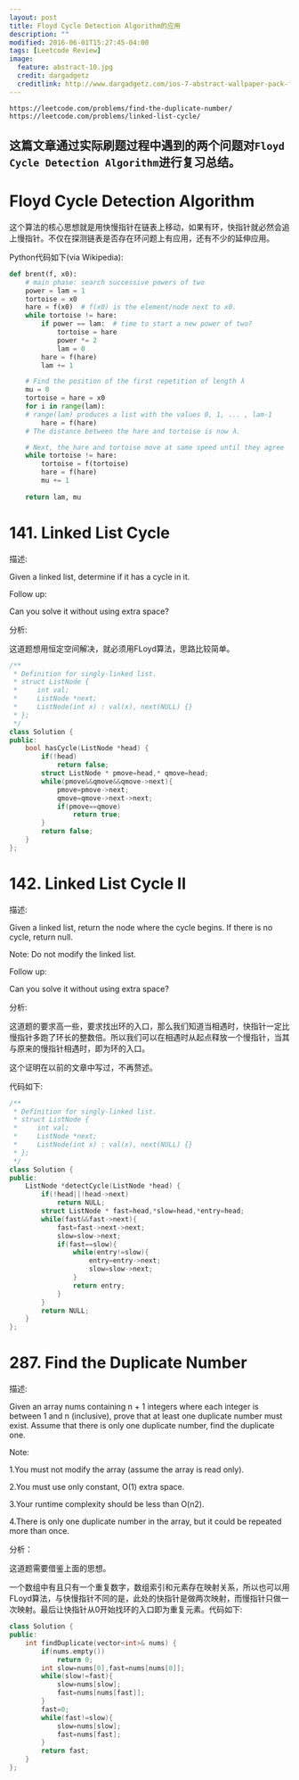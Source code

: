 ```yaml
---
layout: post
title: Floyd Cycle Detection Algorithm的应用
description: ""
modified: 2016-06-01T15:27:45-04:00
tags: [Leetcode Review]
image:
  feature: abstract-10.jpg
  credit: dargadgetz
  creditlink: http://www.dargadgetz.com/ios-7-abstract-wallpaper-pack-for-iphone-5-and-ipod-touch-retina/
---
```


```
https://leetcode.com/problems/find-the-duplicate-number/
https://leetcode.com/problems/linked-list-cycle/

```

这篇文章通过实际刷题过程中遇到的两个问题对```Floyd Cycle Detection Algorithm```进行复习总结。
-
# Floyd Cycle Detection Algorithm

这个算法的核心思想就是用快慢指针在链表上移动，如果有环，快指针就必然会追上慢指针。不仅在探测链表是否存在环问题上有应用，还有不少的延伸应用。

Python代码如下(via Wikipedia):

```python
def brent(f, x0):
    # main phase: search successive powers of two
    power = lam = 1
    tortoise = x0
    hare = f(x0)  # f(x0) is the element/node next to x0.
    while tortoise != hare:
        if power == lam:  # time to start a new power of two?
            tortoise = hare
            power *= 2
            lam = 0
        hare = f(hare)
        lam += 1

    # Find the position of the first repetition of length λ
    mu = 0
    tortoise = hare = x0
    for i in range(lam):
    # range(lam) produces a list with the values 0, 1, ... , lam-1
        hare = f(hare)
    # The distance between the hare and tortoise is now λ.

    # Next, the hare and tortoise move at same speed until they agree
    while tortoise != hare:
        tortoise = f(tortoise)
        hare = f(hare)
        mu += 1
 
    return lam, mu
```


# 141. Linked List Cycle

描述:

Given a linked list, determine if it has a cycle in it.

Follow up:

Can you solve it without using extra space?

分析:

这道题想用恒定空间解决，就必须用FLoyd算法，思路比较简单。


```c++
/**
 * Definition for singly-linked list.
 * struct ListNode {
 *     int val;
 *     ListNode *next;
 *     ListNode(int x) : val(x), next(NULL) {}
 * };
 */
class Solution {
public:
    bool hasCycle(ListNode *head) {
        if(!head)
            return false;
        struct ListNode * pmove=head,* qmove=head;
        while(pmove&&qmove&&qmove->next){
            pmove=pmove->next;
            qmove=qmove->next->next;
            if(pmove==qmove)
                return true;
        }
        return false;
    }
};
```

# 142. Linked List Cycle II

描述:

Given a linked list, return the node where the cycle begins. If there is no cycle, return null.

Note: Do not modify the linked list.

Follow up:

Can you solve it without using extra space?

分析:

这道题的要求高一些，要求找出环的入口，那么我们知道当相遇时，快指针一定比慢指针多跑了环长的整数倍。所以我们可以在相遇时从起点释放一个慢指针，当其与原来的慢指针相遇时，即为环的入口。

这个证明在以前的文章中写过，不再赘述。

代码如下:


```c++
/**
 * Definition for singly-linked list.
 * struct ListNode {
 *     int val;
 *     ListNode *next;
 *     ListNode(int x) : val(x), next(NULL) {}
 * };
 */
class Solution {
public:
    ListNode *detectCycle(ListNode *head) {
        if(!head||!head->next)
            return NULL;
        struct ListNode * fast=head,*slow=head,*entry=head;
        while(fast&&fast->next){
            fast=fast->next->next;
            slow=slow->next;
            if(fast==slow){
                while(entry!=slow){
                    entry=entry->next;
                    slow=slow->next;
                }
                return entry;
            }
        }
        return NULL;
    }
};
```





# 287. Find the Duplicate Number

描述:

Given an array nums containing n + 1 integers where each integer is between 1 and n (inclusive), prove that at least one duplicate number must exist. Assume that there is only one duplicate number, find the duplicate one.

Note:

1.You must not modify the array (assume the array is read only).

2.You must use only constant, O(1) extra space.

3.Your runtime complexity should be less than O(n2).

4.There is only one duplicate number in the array, but it could be repeated more than once.

分析：

这道题需要借鉴上面的思想。

一个数组中有且只有一个重复数字，数组索引和元素存在映射关系，所以也可以用FLoyd算法，与快慢指针不同的是，此处的快指针是做两次映射，而慢指针只做一次映射。最后让快指针从0开始找环的入口即为重复元素。代码如下:

```c++
class Solution {
public:
    int findDuplicate(vector<int>& nums) {
        if(nums.empty())
            return 0;
        int slow=nums[0],fast=nums[nums[0]];
        while(slow!=fast){
            slow=nums[slow];
            fast=nums[nums[fast]];
        }
        fast=0;
        while(fast!=slow){
            slow=nums[slow];
            fast=nums[fast];
        }
        return fast;
    }
};

```
